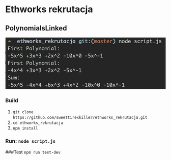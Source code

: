 # Ethworks rekrutacja


## PolynomialsLinked

![shop](terminal.jpg)


### Build
1) `git clone https://github.com/sweettirexkiller/ethworks_rekrutacja.git`
2) `cd ethworks_rekrutacja`
3) `npm install`

### Run: `node script.js`
###Test `npm run test-dev`